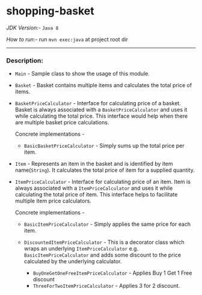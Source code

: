 # shopping-basket

_JDK Version_:- `Java 8`

_How to run_:- run `mvn exec:java` at project root dir

---

### Description:

* `Main` - Sample class to show the usage of this module.

* `Basket` - Basket contains multiple items and calculates the total price of items.

* `BasketPriceCalculator` - Interface for calculating price of a basket.
    Basket is always associated with a `BasketPriceCalculator` and uses it while
    calculating the total price. This interface would help when there are multiple
    basket price calculations.

    Concrete implementations -
    * `BasicBasketPriceCalculator` - Simply sums up the total price per item.

* `Item` - Represents an item in the basket and is identified by item name(`String`).
    It calculates the total price of item for a supplied quantity.

* `ItemPriceCalculator` - Interface for calculating price of an item.
    Item is always associated with a `ItemPriceCalculator` and uses it while
    calculating the total price of item. This interface helps to facilitate multiple
    item price calculators.

    Concrete implementations -
    * `BasicItemPriceCalculator` - Simply applies the same price for each item.
    * `DiscountedItemPriceCalculator` - This is a decorator class which wraps an
        underlying `ItemPriceCalculator` e.g. `BasicItemPriceCalculator` and adds
        some discount to the price calculated by the underlying calculator.

        * `BuyOneGetOneFreeItemPriceCalculator` - Applies Buy 1 Get 1 Free discount
        * `ThreeForTwoItemPriceCalculator` - Applies 3 for 2 discount.